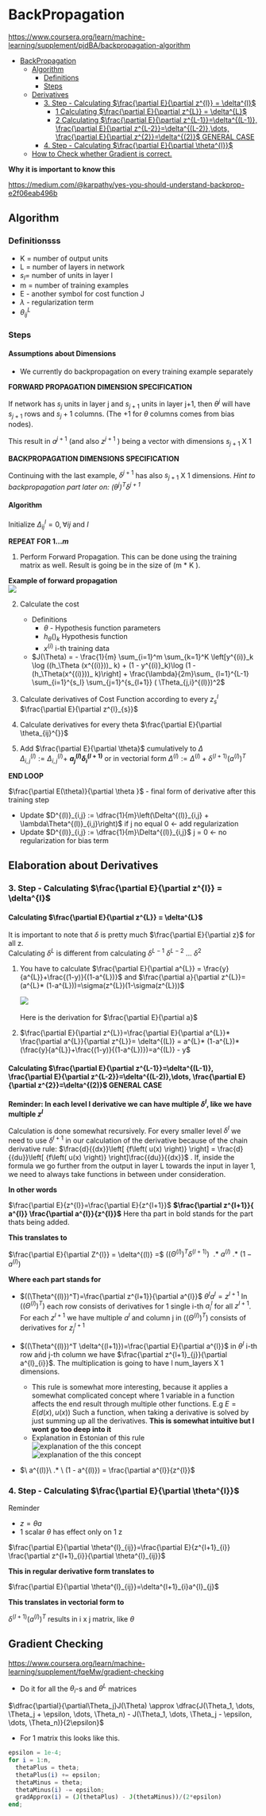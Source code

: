 # BackPropagation

https://www.coursera.org/learn/machine-learning/supplement/pjdBA/backpropagation-algorithm


<!-- TOC depthFrom:1 depthTo:6 withLinks:1 updateOnSave:1 orderedList:0 -->

- [BackPropagation](#backpropagation)
	- [Algorithm](#algorithm)
		- [Definitions](#definitions)
		- [Steps](#steps)
	- [Derivatives](#derivatives)
		- [3. Step - Calculating $\frac{\partial E}{\partial z^{l}} = \delta^{l}$](#3-step-calculating-fracpartial-epartial-zl-deltal)
			- [1 Calculating $\frac{\partial E}{\partial z^{L}} = \delta^{L}$](#1-calculating-fracpartial-epartial-zl-deltal)
			- [2 Calculating $\frac{\partial E}{\partial z^{L-1}}=\delta^{(L-1)}, \frac{\partial E}{\partial z^{L-2}}=\delta^{(L-2)},\dots, \frac{\partial E}{\partial z^{2}}=\delta^{(2)}$ GENERAL CASE](#2-calculating-fracpartial-epartial-zl-1deltal-1-fracpartial-epartial-zl-2deltal-2dots-fracpartial-epartial-z2delta2-general-case)
		- [4. Step - Calculating $\frac{\partial E}{\partial \theta^{l}}$](#4-step-calculating-fracpartial-epartial-thetal)
	- [How to Check whether Gradient is correct.](#how-to-check-whether-gradient-is-correct)

<!-- /TOC -->


**Why it is important to know this**

https://medium.com/@karpathy/yes-you-should-understand-backprop-e2f06eab496b

## Algorithm

### Definitionsss

+ K = number of output units    
+ L = number of layers in network    
+ $s_{l} =$ number of units  in layer l  
+ m = number of training examples  
+ E - another symbol for cost function J
+ $\lambda$ - regularization term   
+ $\theta^{L}_{ij}$


### Steps

#### Assumptions about Dimensions

+ We currently do backpropagation on every training example separately

**FORWARD PROPAGATION DIMENSION SPECIFICATION**

If network has $s_{j}$ units in layer j and $s_{j+1}$ units in layer j+1, then $\theta^{j}$ will have $s_{j+1}$ rows and $s_{j}+1$ columns. (The +1 for $\theta$ columns comes from bias nodes).

This result in $a^{j+1}$ (and also $z^{j+1}$ ) being a vector with dimensions $s_{j+1}$ X $1$

**BACKPROPAGATION DIMENSIONS SPECIFICATION**

Continuing with the last example, $\delta^{j+1}$ has also $s_{j+1}$ X $1$ dimensions. _Hint to backpropagation part later on: $(\theta^{j})^{T}\delta^{j+1}$_

#### Algorithm
Initialize $\Delta^{l}_{ij}=0,  \forall ij\text{ and }l$

**REPEAT FOR $1\dots m$**
1. Perform Forward Propagation. This can be done using the training matrix as well. Result is going be in the size of (m * K ).

**Example of forward propagation**   
![](forwardProp.png)

2. Calculate the cost
    + Definitions
        + $\theta$ - Hypothesis function parameters
        + $h_{\theta}()_ {k}$ Hypothesis function
        + $x^{(i)}$  i-th training data
    + $J(\Theta) = - \frac{1}{m} \sum_{i=1}^m \sum_{k=1}^K \left[y^{(i)}_k \log ((h_\Theta (x^{(i)}))_ k) + (1 - y^{(i)}_k)\log (1 - (h_\Theta(x^{(i)}))_ k)\right] + \frac{\lambda}{2m}\sum_ {l=1}^{L-1} \sum_{i=1}^{s_l} \sum_{j=1}^{s_{l+1}} ( \Theta_{j,i}^{(l)})^2$

3. Calculate derivatives of Cost Function   according to every  $z^{l}_{s}$  $\frac{\partial E}{\partial z^{l}_{s}}$  
4. Calculate derivatives for every theta $\frac{\partial E}{\partial \theta_{ij}^{}}$
5. Add $\frac{\partial E}{\partial \theta}$ cumulatively to $\Delta$    
 $\Delta^{(l)}_{i,j} := \Delta^{(l)}_{i,j} +$ **$a_j^{(l)} \delta_i^{(l+1)}$** or in vectorial form  $\Delta^{(l)} := \Delta^{(l)} + \delta^{(l+1)}(a^{(l)})^T$  

**END LOOP**

$\frac{\partial E(\theta)}{\partial \theta }$ - final form of derivative after this training step

+ Update $D^{(l)}_{i,j} := \dfrac{1}{m}\left(\Delta^{(l)}_{i,j} + \lambda\Theta^{(l)}_{i,j}\right)$  if j no equal 0 <- add regularization
+ Update $D^{(l)}_{i,j} := \dfrac{1}{m}\Delta^{(l)}_{i,j}$ j = 0 <- no regularization for bias term



## Elaboration about Derivatives

### 3. Step - Calculating $\frac{\partial E}{\partial z^{l}} = \delta^{l}$

####  Calculating $\frac{\partial E}{\partial z^{L}} = \delta^{L}$

It is important to note that $\delta$ is pretty much $\frac{\partial E}{\partial z}$ for all z.  
Calculating  $\delta^{L}$ is different from calculating $\delta^{L-1}$ $\delta^{L-2}$ ... $\delta^{2}$

1.  You have to calculate
$\frac{\partial E}{\partial a^{L}} = \frac{y}{a^{L}}+\frac{(1-y)}{(1-a^{L})}$ and
 $\frac{\partial a}{\partial z^{L}}=(a^{L}* (1-a^{L}))=\sigma(z^{L})(1-\sigma(z^{L}))$
 _<div style="width:50%">![](sigmoidDerivative.png)</div>_  
 Here is the derivation for $\frac{\partial E}{\partial a}$

2. $\frac{\partial E}{\partial z^{L}}=\frac{\partial E}{\partial a^{L}}* \frac{\partial a^{L}}{\partial z^{L}}= \delta^{(L)} = a^{L}* (1-a^{L})* (\frac{y}{a^{L}}+\frac{(1-y)}{(1-a^{L})})=a^{(L)} - y$



####  Calculating $\frac{\partial E}{\partial z^{L-1}}=\delta^{(L-1)}, \frac{\partial E}{\partial z^{L-2}}=\delta^{(L-2)},\dots, \frac{\partial E}{\partial z^{2}}=\delta^{(2)}$ GENERAL CASE

**Reminder: In each level l  derivative we can have multiple  $\delta^{l}$, like we have multiple  $z^{l}$**  

Calculation is  done somewhat recursively. For every smaller level $\delta^{l}$  we need to use  $\delta^{l+1}$ in our calculation of the derivative because of the chain derivative rule: $\frac{d}{{dx}}\left[ {f\left( u(x) \right)} \right] = \frac{d}{{du}}\left[ {f\left( u(x) \right)} \right]\frac{{du}}{{dx}}$ . If, inside the formula we go further from the output in layer L towards the input in layer 1, we need to always take functions in between under consideration.


**In other words**

$\frac{\partial E}{z^{l}}=\frac{\partial E}{z^{l+1}}$ **$\frac{\partial z^{l+1}}{ a^{l}} \frac{\partial a^{l}}{z^{l}}$** Here tha part in bold stands for the part thats being added.

**This translates to**

$\frac{\partial E}{\partial Z^{l}} = \delta^{(l)} =$ $((\Theta^{(l)})^T \delta^{(l+1)})$ $\ .* \ a^{(l)}\ .* \ (1 - a^{(l)})$  

**Where each part stands for**  
+ $((\Theta^{(l)})^T)=\frac{\partial z^{l+1}}{\partial a^{l}}$   $\theta^{l}a^{l}=z^{l+1}$
In $((\Theta^{(l)})^T)$ each row consists of derivatives for 1 single i-th $a^{l}_{i}$ for all $z^{l+1}$. For each $z^{l+1}$ we have multiple $a^{l}$ and column j in  $((\Theta^{(l)})^T)$ consists of derivatives for $z^{l+1}_{j}$


+ $((\Theta^{(l)})^T \delta^{(l+1)})=\frac{\partial E}{\partial a^{l}}$ in $\theta^{l}$ i-th row ańd j-th column we have $\frac{\partial z^{l+1}_{j}}{\partial a^{l}_{i}}$. The multiplication is going to have l num_layers X 1 dimensions.
    + This rule is somewhat more interesting, because it applies a somewhat complicated concept where 1 variable in a function affects the end result through multiple other functions. E.g $E=E(d(x),u(x))$ Such a function, when taking a derivative is solved by just summing up all the derivatives. **This is somewhat intuitive but I wont go too deep into it**   
    + Explanation in Estonian of this rule  
    ![explanation of the this concept](matAnal1.png)  
    ![explanation of the this concept](matAnal2.png)
+ $\ a^{(l)}\ .* \ (1 - a^{(l)}) = \frac{\partial a^{l}}{z^{l}}$

### 4. Step - Calculating $\frac{\partial E}{\partial \theta^{l}}$

Reminder
+ $z=\theta a$
+ 1 scalar $\theta$ has effect only on 1 z

$\frac{\partial E}{\partial \theta^{l}_{ij}}=\frac{\partial E}{z^{l+1}_{i}} \frac{\partial z^{l+1}_{i}}{\partial \theta^{l}_{ij}}$


**This in regular derivative form translates to**

$\frac{\partial E}{\partial \theta^{l}_{ij}}=\delta^{l+1}_{i}a^{l}_{j}$

**This translates in vectorial form to**  

$\delta^{(l+1)}(a^{(l)})^T$  results in i x j matrix, like $\theta$


## Gradient Checking



https://www.coursera.org/learn/machine-learning/supplement/fqeMw/gradient-checking

+ Do it for all the $\theta_{i}$-s and $\theta^{L}$ matrices


$\dfrac{\partial}{\partial\Theta_j}J(\Theta) \approx \dfrac{J(\Theta_1, \dots, \Theta_j + \epsilon, \dots, \Theta_n) - J(\Theta_1, \dots, \Theta_j - \epsilon, \dots, \Theta_n)}{2\epsilon}$

+ For 1 matrix this looks like this.

~~~octave
epsilon = 1e-4;
for i = 1:n,
  thetaPlus = theta;
  thetaPlus(i) += epsilon;
  thetaMinus = theta;
  thetaMinus(i) -= epsilon;
  gradApprox(i) = (J(thetaPlus) - J(thetaMinus))/(2*epsilon)
end;
